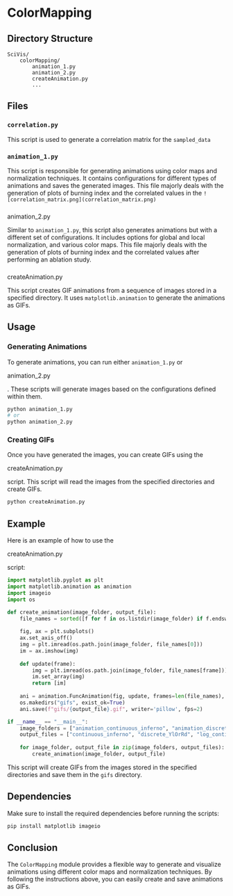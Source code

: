 # ColorMapping

## Directory Structure

```
SciVis/
    colorMapping/
        animation_1.py
        animation_2.py
        createAnimation.py
        ...
```

## Files

### `correlation.py`

This script is used to generate a correlation matrix for the ```sampled_data```

### `animation_1.py`

This script is responsible for generating animations using color maps and normalization techniques. It contains configurations for different types of animations and saves the generated images. This file majorly deals with the generation of plots of burning index and the correlated values in the ```![correlation_matrix.png](correlation_matrix.png)```

### 

animation_2.py



Similar to `animation_1.py`, this script also generates animations but with a different set of configurations. It includes options for global and local normalization, and various color maps. This file majorly deals with the generation of plots of burning index and the correlated values after performing an ablation study.

### 

createAnimation.py



This script creates GIF animations from a sequence of images stored in a specified directory. It uses  ```matplotlib.animation``` to generate the animations as GIFs.


## Usage

### Generating Animations

To generate animations, you can run either `animation_1.py` or 

animation_2.py

. These scripts will generate images based on the configurations defined within them.

```sh
python animation_1.py
# or
python animation_2.py
```

### Creating GIFs

Once you have generated the images, you can create GIFs using the 

createAnimation.py

 script. This script will read the images from the specified directories and create GIFs.

```sh
python createAnimation.py
```

## Example

Here is an example of how to use the 

createAnimation.py

 script:

```python
import matplotlib.pyplot as plt
import matplotlib.animation as animation
import imageio
import os

def create_animation(image_folder, output_file):
    file_names = sorted([f for f in os.listdir(image_folder) if f.endswith('.png')])
    
    fig, ax = plt.subplots()
    ax.set_axis_off()
    img = plt.imread(os.path.join(image_folder, file_names[0]))
    im = ax.imshow(img)
    
    def update(frame):
        img = plt.imread(os.path.join(image_folder, file_names[frame]))
        im.set_array(img)
        return [im]
    
    ani = animation.FuncAnimation(fig, update, frames=len(file_names), blit=True)
    os.makedirs("gifs", exist_ok=True)
    ani.save(f"gifs/{output_file}.gif", writer='pillow', fps=2)

if __name__ == "__main__":
    image_folders = ["animation_continuous_inferno", "animation_discrete_YlOrRd", "animation_log_continuous_inferno", "global_animation_continuous_inferno"]
    output_files = ["continuous_inferno", "discrete_YlOrRd", "log_continuous_inferno", "global_inferno"]
    
    for image_folder, output_file in zip(image_folders, output_files):
        create_animation(image_folder, output_file)
```

This script will create GIFs from the images stored in the specified directories and save them in the ```gifs``` directory.

## Dependencies

Make sure to install the required dependencies before running the scripts:

```sh
pip install matplotlib imageio
```

## Conclusion

The `ColorMapping` module provides a flexible way to generate and visualize animations using different color maps and normalization techniques. By following the instructions above, you can easily create and save animations as GIFs.